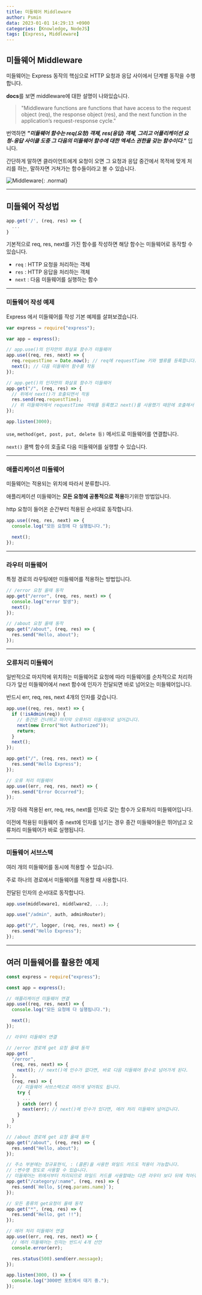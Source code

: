 ```yaml
---
title: 미들웨어 Middleware
author: Psmin
data: 2023-01-01 14:29:13 +0900
categories: [Knowledge, NodeJS]
tags: [Express, Middleware]
---
```


## 미들웨어 Middleware

미들웨어는 Express 동작의 핵심으로 HTTP 요청과 응답 사이에서 단계별 동작을 수행합니다.

**docs**를 보면 middleware에 대한 설명이 나와있습니다.

> "Middleware functions are functions that have access to the request object (req), the response object (res), and the next function in the application’s request-response cycle."

번역하면 **_"미들웨어 함수는 req(요청) 객체, res(응답) 객체, 그리고 어플리케이션 요청-응답 사이클 도중 그 다음의 미들웨어 함수에 대한 엑세스 권한을 갖는 함수이다."_** 입니다.

간단하게 말하면 클라이언트에게 요청이 오면 그 요청과 응답 중간에서 목적에 맞게 처리를 하는, 말하자면 거쳐가는 함수들이라고 볼 수 있습니다.

![Middleware](/assets/img/middleware.jpg){: .normal}

---

## 미들웨어 작성법

```js
app.get('/', (req, res) => {
  ...
}
```

기본적으로 req, res, next를 가진 함수를 작성하면 해당 함수는 미들웨어로 동작할 수 있습니다.

- `req` : HTTP 요청을 처리하는 객체
- `res` : HTTP 응답을 처리하는 객체
- `next` : 다음 미들웨어를 실행하는 함수

---

### 미들웨어 작성 예제

Express 에서 미들웨어를 작성 기본 예제를 살펴보겠습니다.

```js
var express = require("express");

var app = express();

// app.use()의 인자안의 화살표 함수가 미들웨어
app.use((req, res, next) => {
  req.requestTime = Date.now(); // req에 requestTime 키와 밸류를 등록합니다.
  next(); // 다음 미들웨어 함수를 작동
});

// app.get()의 인자안의 화살표 함수가 미들웨어
app.get("/", (req, res) => {
  // 위에서 next()가 호출되면서 작동
  res.send(req.requestTime);
  // 위 미들웨어에서 requestTime 객체를 등록했고 next()를 사용했기 때문에 호출해서 데이터 사용 가능
});

app.listen(3000);
```

`use`, `method(get, post, put, delete 등)` 메서드로 미들웨어를 연결합니다.

`next()` 콜백 함수의 호출로 다음 미들웨어를 실행할 수 있습니다.

---

### 애플리케이션 미들웨어

미들웨어는 적용되는 위치에 따라서 분류합니다.

애플리케이션 미들웨어는 **모든 요청에 공통적으로 적용**하기위한 방법입니다.

http 요청이 들어온 순간부터 적용된 순서대로 동작합니다.

```js
app.use((req, res, next) => {
  console.log("모든 요청에 다 실행됩니다.");

  next();
});
```

---

### 라우터 미들웨어

특정 경로의 라우팅에만 미들웨어를 적용하는 방법입니다.

```js
// /error 요청 올때 동작
app.get("/error", (req, res, next) => {
  console.log("error 발생");
  next();
});

// /about 요청 올때 동작
app.get("/about", (req, res) => {
  res.send("Hello, about");
});
```

---

### 오류처리 미들웨어

일반적으로 마지막에 위치하는 미들웨어로 요청에 따라 미들웨어를 순차적으로 처리하다가 앞선 미들웨어에서 next 함수에 인자가 전달되면 바로 넘어오는 미들웨어입니다.

반드시 err, req, res, next 4개의 인자를 갖습니다.

```js
app.use((req, res, next) => {
  if (!isAdmin(req)) {
    // 중간은 건너뛰고 마지막 오류처리 미들웨어로 넘어갑니다.
    next(new Error("Not Authorized"));
    return;
  }
  next();
});

app.get("/", (req, res, next) => {
  res.send("Hello Express");
});

// 오류 처리 미들웨어
app.use((err, req, res, next) => {
  res.send("Error Occurred");
});
```

가장 아래 적용된 err, req, res, next를 인자로 갖는 함수가 오류처리 미들웨어입니다.

이전에 적용된 미들웨어 중 next에 인자를 넘기는 경우 중간 미들웨어들은 뛰어넘고 오류처리 미들웨어가 바로 실행됩니다.

---

### 미들웨어 서브스택

여러 개의 미들웨어를 동시에 적용할 수 있습니다.

주로 하나의 경로에서 미들웨어를 적용할 때 사용합니다.

전달된 인자의 순서대로 동작합니다.

```js
app.use(middleware1, middlware2, ...);

app.use("/admin", auth, adminRouter);

app.get("/", logger, (req, res, next) => {
  res.send("Hello Express");
});
```

---

## 여러 미들웨어를 활용한 예제

```js
const express = require("express");

const app = express();

// 애플리케이션 미들웨어 연결
app.use((req, res, next) => {
  console.log("모든 요청에 다 실행됩니다.");

  next();
});

// 라우터 미들웨어 연결

// /error 경로에 get 요청 올때 동작
app.get(
  "/error",
  (req, res, next) => {
    next(); // next()에 인수가 없다면, 바로 다음 미들웨어 함수로 넘어가게 된다.
  },
  (req, res) => {
    // 미들웨어 서브스택으로 여러개 넣어줘도 됩니다.
    try {
      ...
    } catch (err) {
      next(err); // next()에 인수가 있다면, 에러 처리 미들웨어 넘어갑니다.
    }
  }
);

// /about 경로에 get 요청 올때 동작
app.get("/about", (req, res) => {
  res.send("Hello, about");
});

// 주소 부분에는 정규표현식, : (콜론)을 사용한 와일드 카드도 적용이 가능합니다.
// :변수명 정도로 사용할 수 있습니다.
// 미들웨어는 위에서부터 처리되므로 와일드 카드를 사용할때는 다른 라우터 보다 뒤에 적어주는 것이 좋습니다.
app.get("/category/:name", (req, res) => {
  res.send(`Hello, ${req.params.name}`);
});

// 모든 종류의 get요청이 올때 동작
app.get("*", (req, res) => {
  res.send("Hello, get !!");
});

// 에러 처리 미들웨어 연결
app.use((err, req, res, next) => {
  // 에러 미들웨어는 인자는 반드시 4개 선언
  console.error(err);

  res.status(500).send(err.message);
});

app.listen(3000, () => {
  console.log("3000번 포트에서 대기 중.");
});
```
